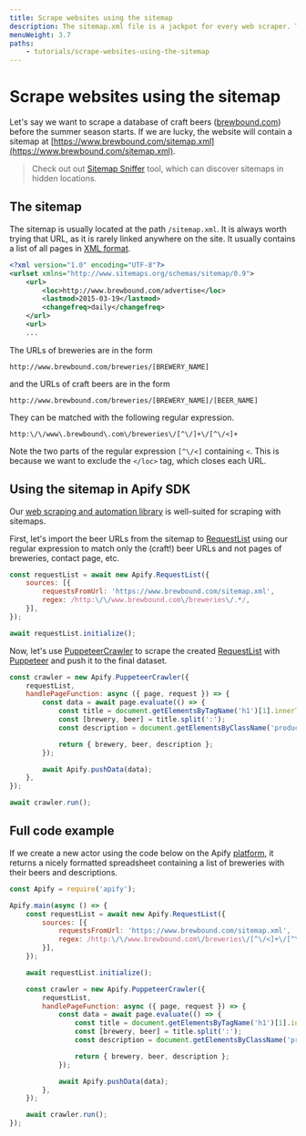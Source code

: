 ```yaml
---
title: Scrape websites using the sitemap
description: The sitemap.xml file is a jackpot for every web scraper. Take advantage of this and learn a much easier way to extract data from websites using the Apify SDK.
menuWeight: 3.7
paths:
    - tutorials/scrape-websites-using-the-sitemap
---
```


# Scrape websites using the sitemap

Let's say we want to scrape a database of craft beers ([brewbound.com](https://www.brewbound.com)) before the summer season starts. If we are lucky, the website will contain a sitemap at [https://www.brewbound.com/sitemap.xml](https://www.brewbound.com/sitemap.xml).

> Check out out [Sitemap Sniffer](https://apify.com/vaclavrut/sitemap-sniffer) tool, which can discover sitemaps in hidden locations.

## [](#the-sitemap) The sitemap

The sitemap is usually located at the path `/sitemap.xml`. It is always worth trying that URL, as it is rarely linked anywhere on the site. It usually contains a list of all pages in [XML format](https://www.w3.org/standards/xml/core).

```xml
<?xml version="1.0" encoding="UTF-8"?>
<urlset xmlns="http://www.sitemaps.org/schemas/sitemap/0.9">
    <url>
        <loc>http://www.brewbound.com/advertise</loc>
        <lastmod>2015-03-19</lastmod>
        <changefreq>daily</changefreq>
    </url>
    <url>
    ...
```

The URLs of breweries are in the form

```cURL
http://www.brewbound.com/breweries/[BREWERY_NAME]
```

and the URLs of craft beers are in the form

```cURL
http://www.brewbound.com/breweries/[BREWERY_NAME]/[BEER_NAME]
```

They can be matched with the following regular expression.

```cURL
http:\/\/www\.brewbound\.com\/breweries\/[^\/]+\/[^\/<]+
```

Note the two parts of the regular expression `[^\/<]` containing `<`. This is because we want to exclude the `</loc>` tag, which closes each URL.

## [](#using-the-sitemap-in-apify-sdk) Using the sitemap in Apify SDK

Our [web scraping and automation library](https://sdk.apify.com) is well-suited for scraping with sitemaps.

First, let's import the beer URLs from the sitemap to [RequestList](https://sdk.apify.com/docs/api/request-list#docsNav) using our regular expression to match only the (craft!) beer URLs and not pages of breweries, contact page, etc.

```javascript
const requestList = await new Apify.RequestList({
    sources: [{
        requestsFromUrl: 'https://www.brewbound.com/sitemap.xml',  
        regex: /http:\/\/www.brewbound.com\/breweries\/.*/,
    }],
});

await requestList.initialize();
```

Now, let's use [PuppeteerCrawler](https://sdk.apify.com/docs/api/puppeteer-crawler#docsNav) to scrape the created [RequestList](https://sdk.apify.com/docs/api/request-list#docsNav) with [Puppeteer](https://pptr.dev) and push it to the final dataset.

```javascript
const crawler = new Apify.PuppeteerCrawler({
    requestList,
    handlePageFunction: async ({ page, request }) => {
        const data = await page.evaluate(() => {
            const title = document.getElementsByTagName('h1')[1].innerText;
            const [brewery, beer] = title.split(':');
            const description = document.getElementsByClassName('productreviews')[0].innerText;

            return { brewery, beer, description };
        });

        await Apify.pushData(data);
    },
});

await crawler.run();
```

## [](#full-code-example) Full code example

If we create a new actor using the code below on the Apify [platform](https://my.apify.com/actors/9WLZBWCwS3a5izqit#/source), it returns a nicely formatted spreadsheet containing a list of breweries with their beers and descriptions.

```javascript
const Apify = require('apify');

Apify.main(async () => {
    const requestList = await new Apify.RequestList({
        sources: [{
            requestsFromUrl: 'https://www.brewbound.com/sitemap.xml',
            regex: /http:\/\/www.brewbound.com\/breweries\/[^\/<]+\/[^\/<]+/gm,
        }],
    });

    await requestList.initialize();

    const crawler = new Apify.PuppeteerCrawler({
        requestList,
        handlePageFunction: async ({ page, request }) => {
            const data = await page.evaluate(() => {
                const title = document.getElementsByTagName('h1')[1].innerText;
                const [brewery, beer] = title.split(':');
                const description = document.getElementsByClassName('productreviews')[0].innerText;

                return { brewery, beer, description };
            });

            await Apify.pushData(data);
        },
    });

    await crawler.run();
});
```
